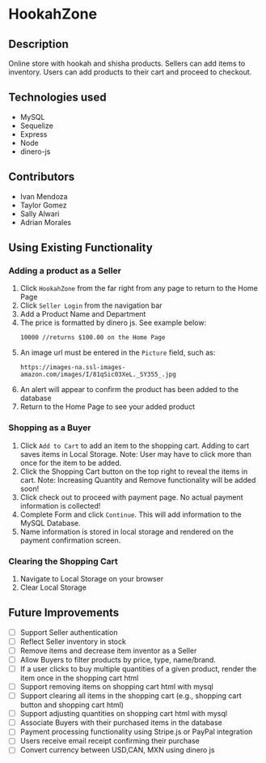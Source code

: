 # HookahZone

## Description
Online store with hookah and shisha products. Sellers can add items to inventory. Users can add products to their cart and proceed to checkout.

## Technologies used
* MySQL
* Sequelize
* Express
* Node
* dinero-js

## Contributors
* Ivan Mendoza
* Taylor Gomez
* Sally Alwari
* Adrian Morales

## Using Existing Functionality
### Adding a product as a Seller
1. Click ```HookahZone``` from the far right from any page to return to the Home Page
2. Click ```Seller Login``` from the navigation bar
3. Add a Product Name and Department
4. The price is formatted by dinero js. See example below:
    ```
    10000 //returns $100.00 on the Home Page
    ```
5. An image url must be entered in the ```Picture``` field, such as:
    ```
    https://images-na.ssl-images-amazon.com/images/I/81qSic03XeL._SY355_.jpg
    ```
6. An alert will appear to confirm the product has been added to the database
7. Return to the Home Page to see your added product

### Shopping as a Buyer
1. Click ```Add to Cart``` to add an item to the shopping cart. Adding to cart saves items in Local Storage. Note: User may have to click more than once for the item to be added.
2. Click the Shopping Cart button on the top right to reveal the items in cart. Note: Increasing Quantity and Remove functionality will be added soon!
3. Click check out to proceed with payment page. No actual payment information is collected!
4. Complete Form and click ```Continue```. This will add information to the MySQL Database.
5. Name information is stored in local storage and rendered on the payment confirmation screen.

### Clearing the Shopping Cart
1. Navigate to Local Storage on your browser
2. Clear Local Storage

## Future Improvements
- [ ] Support Seller authentication 
- [ ] Reflect Seller inventory in stock
- [ ] Remove items and decrease item inventor as a Seller
- [ ] Allow Buyers to filter products by price, type, name/brand. 
- [ ] If a user clicks to buy multiple quantities of a given product, render the item once in the shopping cart html
- [ ] Support removing items on shopping cart html with mysql
- [ ] Support clearing all items in the shopping cart (e.g., shopping cart button and shopping cart html)
- [ ] Support adjusting quantities on shopping cart html with mysql
- [ ] Associate Buyers with their purchased items in the database
- [ ] Payment processing functionality using Stripe.js or PayPal integration
- [ ] Users receive email receipt confirming their purchase
- [ ] Convert currency between USD,CAN, MXN using dinero js